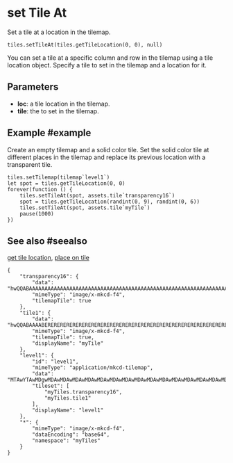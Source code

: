 # set Tile At

Set a tile at a location in the tilemap.

```sig
tiles.setTileAt(tiles.getTileLocation(0, 0), null)
```

You can set a tile at a specific column and row in the tilemap using a tile location object. Specify a tile to set in the tilemap and a location for it.

## Parameters

* **loc**: a tile location in the tilemap.
* **tile**: the to set in the tilemap.

## Example #example

Create an empty tilemap and a solid color tile. Set the solid color tile at different places in the tilemap and replace its previous location with a transparent tile.

```blocks
tiles.setTilemap(tilemap`level1`)
let spot = tiles.getTileLocation(0, 0)
forever(function () {
    tiles.setTileAt(spot, assets.tile`transparency16`)
    spot = tiles.getTileLocation(randint(0, 9), randint(0, 6))
    tiles.setTileAt(spot, assets.tile`myTile`)
    pause(1000)
})
```

## See also #seealso

[get tile location](/reference/scene/get-tile-location),
[place on tile](/reference/scene/place-on-tile)

```jres
{
    "transparency16": {
        "data": "hwQQABAAAAAAAAAAAAAAAAAAAAAAAAAAAAAAAAAAAAAAAAAAAAAAAAAAAAAAAAAAAAAAAAAAAAAAAAAAAAAAAAAAAAAAAAAAAAAAAAAAAAAAAAAAAAAAAAAAAAAAAAAAAAAAAAAAAAAAAAAAAAAAAAAAAAAAAAAAAAAAAAAAAAAAAAAAAAAAAA==",
        "mimeType": "image/x-mkcd-f4",
        "tilemapTile": true
    },
    "tile1": {
        "data": "hwQQABAAAABERERERERERERERERERERERERERERERERERERERERERERERERERERERERERERERERERERERERERERERERERERERERERERERERERERERERERERERERERERERERERERERERERERERERERERERERERERERERERERERERERERERERERA==",
        "mimeType": "image/x-mkcd-f4",
        "tilemapTile": true,
        "displayName": "myTile"
    },
    "level1": {
        "id": "level1",
        "mimeType": "application/mkcd-tilemap",
        "data": "MTAwYTAwMDgwMDAwMDAwMDAwMDAwMDAwMDAwMDAwMDAwMDAwMDAwMDAwMDAwMDAwMDAwMDAwMDAwMDAwMDAwMDAwMDAwMDAwMDAwMDAwMDAwMDAwMDAwMDAwMDAwMDAwMDAwMDAwMDAwMDAwMDAwMDAwMDAwMDAwMDAwMDAwMDAwMDAwMDAwMDAwMDAwMDAwMDAwMDAwMDAwMDAwMDAwMDAwMDAwMDAwMDAwMDAwMDAwMDAwMDAwMDAwMDAwMDAwMDAwMDAwMDAwMDAwMDAwMDAwMDAwMDAwMDAwMDAwMDAwMDAwMDAwMDAwMDAwMDAwMDAwMDAwMDAwMA==",
        "tileset": [
            "myTiles.transparency16",
            "myTiles.tile1"
        ],
        "displayName": "level1"
    },
    "*": {
        "mimeType": "image/x-mkcd-f4",
        "dataEncoding": "base64",
        "namespace": "myTiles"
    }
}
```